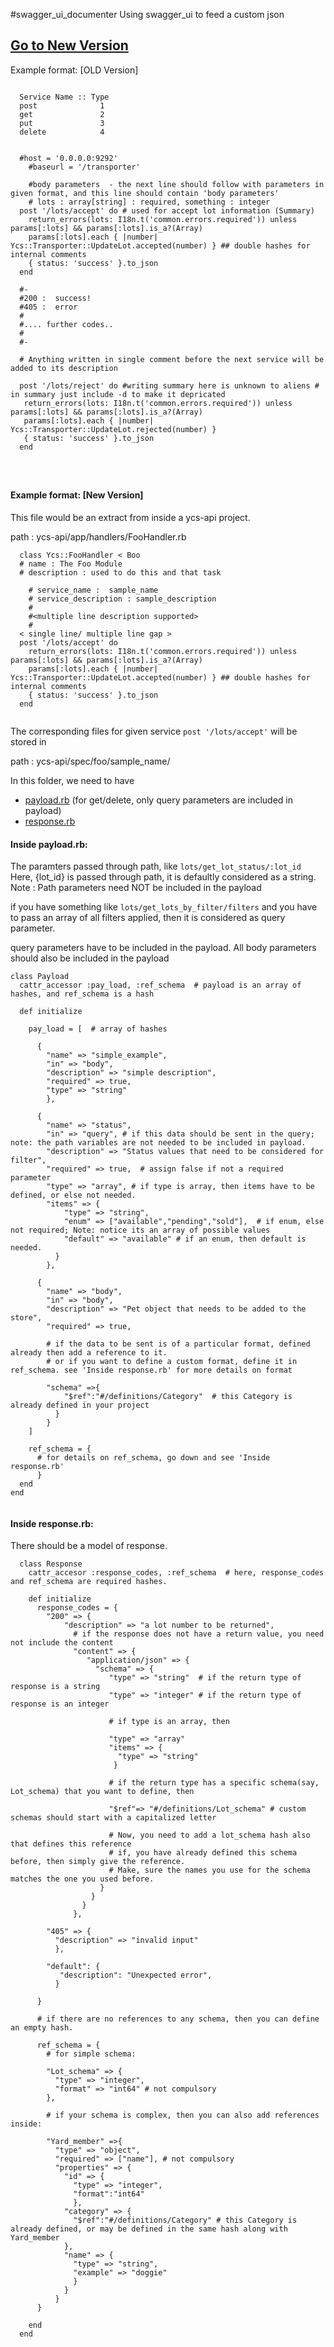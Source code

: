 #swagger_ui_documenter
Using swagger_ui to feed a custom json

<a href="#newversion"><h2>Go to New Version</h2></a>


Example format: [OLD Version]

```

  Service Name :: Type
  post              1
  get               2
  put               3
  delete            4


```


```
  #host = '0.0.0.0:9292'
    #baseurl = '/transporter'

    #body parameters  - the next line should follow with parameters in given format, and this line should contain 'body parameters'
    # lots : array[string] : required, something : integer
  post '/lots/accept' do # used for accept lot information (Summary)  
    return_errors(lots: I18n.t('common.errors.required')) unless params[:lots] && params[:lots].is_a?(Array) 
    params[:lots].each { |number| Ycs::Transporter::UpdateLot.accepted(number) } ## double hashes for internal comments
    { status: 'success' }.to_json
  end

  #-
  #200 :  success!
  #405 :  error
  #
  #.... further codes..
  #
  #-

  # Anything written in single comment before the next service will be added to its description 

  post '/lots/reject' do #writing summary here is unknown to aliens # in summary just include -d to make it depricated
   return_errors(lots: I18n.t('common.errors.required')) unless params[:lots] && params[:lots].is_a?(Array)
   params[:lots].each { |number| Ycs::Transporter::UpdateLot.rejected(number) }
   { status: 'success' }.to_json
  end




```



<h4 id="newversion">Example format: [New Version]</h4>

This file would be an extract from inside a ycs-api project.

path : ycs-api/app/handlers/FooHandler.rb 

```
  class Ycs::FooHandler < Boo
  # name : The Foo Module
  # description : used to do this and that task

    # service_name :  sample_name
    # service_description : sample_description
    #
    #<multiple line description supported> 
    #
  < single line/ multiple line gap >
  post '/lots/accept' do 
    return_errors(lots: I18n.t('common.errors.required')) unless params[:lots] && params[:lots].is_a?(Array) 
    params[:lots].each { |number| Ycs::Transporter::UpdateLot.accepted(number) } ## double hashes for internal comments
    { status: 'success' }.to_json
  end
  

```

The corresponding files for given service ```post '/lots/accept'``` will be stored in 

path : ycs-api/spec/foo/sample_name/ 

In this folder, we need to have 

 - <a href="#payload">payload.rb</a> (for get/delete, only query parameters are included in payload)
 - <a href="#response">response.rb </a>


<h4 id="payload">Inside payload.rb:</h4>

The paramters passed through path, like ```lots/get_lot_status/:lot_id```
Here, {lot_id} is passed through path, it is defaultly considered as a string.
Note : Path parameters need NOT be included in the payload

if you have something like ```lots/get_lots_by_filter/filters```
and you have to pass an array of all filters applied, then it is considered as query parameter.

query parameters have to be included in the payload. 
All body parameters should also be included in the payload

```
class Payload
  cattr_accessor :pay_load, :ref_schema  # payload is an array of hashes, and ref_schema is a hash

  def initialize

    pay_load = [  # array of hashes
      
      {
        "name" => "simple_example",
        "in" => "body",
        "description" => "simple description",
        "required" => true,
        "type" => "string"
        },

      { 
        "name" => "status",
        "in" => "query", # if this data should be sent in the query; note: the path variables are not needed to be included in payload.
        "description" => "Status values that need to be considered for filter",
        "required" => true,  # assign false if not a required parameter
        "type" => "array", # if type is array, then items have to be defined, or else not needed.
        "items" => {
            "type" => "string",
            "enum" => ["available","pending","sold"],  # if enum, else not required; Note: notice its an array of possible values
            "default" => "available" # if an enum, then default is needed.
          }
        },

      {
        "name" => "body",
        "in" => "body",        
        "description" => "Pet object that needs to be added to the store",
        "required" => true,
            
        # if the data to be sent is of a particular format, defined already then add a reference to it.
        # or if you want to define a custom format, define it in ref_schema. see 'Inside response.rb' for more details on format

        "schema" =>{
            "$ref":"#/definitions/Category"  # this Category is already defined in your project
          }
        }
    ]

    ref_schema = {
      # for details on ref_schema, go down and see 'Inside response.rb'
      }
  end
end


```



<h4 id="response">Inside response.rb:</h4>

There should be a model of response.  
```
  class Response
    cattr_accesor :response_codes, :ref_schema  # here, response_codes and ref_schema are required hashes. 

    def initialize
      response_codes = {
        "200" => {
            "description" => "a lot number to be returned",
              # if the response does not have a return value, you need not include the content
              "content" => {
                 "application/json" => {
                   "schema" => {
                      "type" => "string"  # if the return type of response is a string
                      "type" => "integer" # if the return type of response is an integer

                      # if type is an array, then

                      "type" => "array"
                      "items" => {
                        "type" => "string"
                       }

                      # if the return type has a specific schema(say, Lot_schema) that you want to define, then 

                      "$ref"=> "#/definitions/Lot_schema" # custom schemas should start with a capitalized letter

                      # Now, you need to add a lot_schema hash also that defines this reference
                      # if, you have already defined this schema before, then simply give the reference.
                      # Make, sure the names you use for the schema matches the one you used before.
                    }
                  }
                }
              },

        "405" => {
          "description" => "invalid input"
          },

        "default": {
           "description": "Unexpected error",
          }
            
      }
    
      # if there are no references to any schema, then you can define an empty hash.
      
      ref_schema = {
        # for simple schema: 
          
        "Lot_schema" => {
          "type" => "integer",
          "format" => "int64" # not compulsory
        },

        # if your schema is complex, then you can also add references inside: 

        "Yard_member" =>{
          "type" => "object",
          "required" => ["name"], # not compulsory
          "properties" => {
            "id" => {
              "type" => "integer",
              "format":"int64"
              },
            "category" => {
              "$ref":"#/definitions/Category" # this Category is already defined, or may be defined in the same hash along with Yard_member
            },
            "name" => {
              "type" => "string",
              "example" => "doggie"
              }
            }
          }
      }

    end
  end

```












